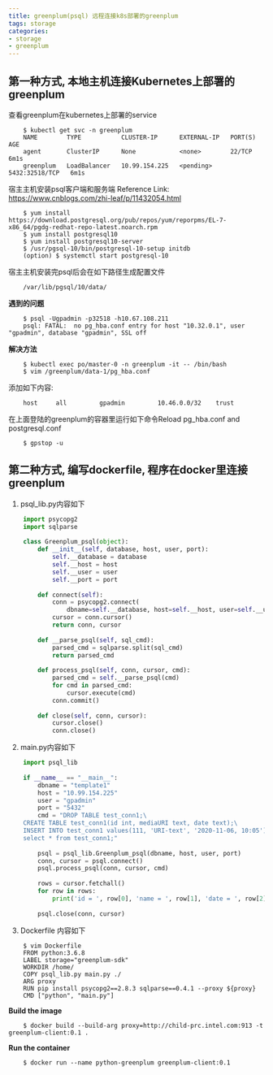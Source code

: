 ```yaml
---
title: greenplum(psql) 远程连接k8s部署的greenplum
tags: storage
categories:
- storage
- greenplum
---
```



## 第一种方式, 本地主机连接Kubernetes上部署的greenplum

查看greenplum在kubernetes上部署的service

```shell
	$ kubectl get svc -n greenplum
	NAME        TYPE           CLUSTER-IP      EXTERNAL-IP   PORT(S)          AGE
	agent       ClusterIP      None            <none>        22/TCP           6m1s
	greenplum   LoadBalancer   10.99.154.225   <pending>     5432:32518/TCP   6m1s
```

宿主主机安装psql客户端和服务端
Reference Link: https://www.cnblogs.com/zhi-leaf/p/11432054.html

```shell
	$ yum install https://download.postgresql.org/pub/repos/yum/reporpms/EL-7-x86_64/pgdg-redhat-repo-latest.noarch.rpm
	$ yum install postgresql10
	$ yum install postgresql10-server
	$ /usr/pgsql-10/bin/postgresql-10-setup initdb
	(option) $ systemctl start postgresql-10
```

宿主主机安装完psql后会在如下路径生成配置文件

```
	/var/lib/pgsql/10/data/
```

**遇到的问题**

```shell
	$ psql -Ugpadmin -p32518 -h10.67.108.211
	psql: FATAL:  no pg_hba.conf entry for host "10.32.0.1", user "gpadmin", database "gpadmin", SSL off
```

**解决方法**

```shell
	$ kubectl exec po/master-0 -n greenplum -it -- /bin/bash
	$ vim /greenplum/data-1/pg_hba.conf
```
添加如下内容:
```
	host     all         gpadmin         10.46.0.0/32    trust
```
在上面登陆的greenplum的容器里运行如下命令Reload pg_hba.conf and postgresql.conf

```shell
	$ gpstop -u
```

## 第二种方式, 编写dockerfile, 程序在docker里连接greenplum

1. psql_lib.py内容如下

``` py
	import psycopg2
	import sqlparse
	
	class Greenplum_psql(object):
	    def __init__(self, database, host, user, port):
	        self.__database = database
	        self.__host = host
	        self.__user = user
	        self.__port = port
	
	    def connect(self):
	        conn = psycopg2.connect(
	            dbname=self.__database, host=self.__host, user=self.__user, port=self.__port)
	        cursor = conn.cursor()
	        return conn, cursor
	
	    def __parse_psql(self, sql_cmd):
	        parsed_cmd = sqlparse.split(sql_cmd)
	        return parsed_cmd
	
	    def process_psql(self, conn, cursor, cmd):
	        parsed_cmd = self.__parse_psql(cmd)
	        for cmd in parsed_cmd:
	            cursor.execute(cmd)
	        conn.commit()
	
	    def close(self, conn, cursor):
	        cursor.close()
	        conn.close()
```

2. main.py内容如下

```py
	import psql_lib
	
	if __name__ == "__main__":
	    dbname = "template1"
	    host = "10.99.154.225"
	    user = "gpadmin"
	    port = "5432"
	    cmd = "DROP TABLE test_conn1;\
	CREATE TABLE test_conn1(id int, mediaURI text, date text);\
	INSERT INTO test_conn1 values(111, 'URI-text', '2020-11-06, 10:05');\
	select * from test_conn1;"
	
	    psql = psql_lib.Greenplum_psql(dbname, host, user, port)
	    conn, cursor = psql.connect()
	    psql.process_psql(conn, cursor, cmd)
	
	    rows = cursor.fetchall()
	    for row in rows:
	        print('id = ', row[0], 'name = ', row[1], 'date = ', row[2])
	
	    psql.close(conn, cursor)
```
3. Dockerfile 内容如下

```
	$ vim Dockerfile
	FROM python:3.6.8
	LABEL storage="greenplum-sdk"
	WORKDIR /home/
	COPY psql_lib.py main.py ./
	ARG proxy
	RUN pip install psycopg2==2.8.3 sqlparse==0.4.1 --proxy ${proxy}
	CMD ["python", "main.py"]
```
**Build the image**

```shell
	$ docker build --build-arg proxy=http://child-prc.intel.com:913 -t greenplum-client:0.1 .
```
**Run the container**

```shell
	$ docker run --name python-greenplum greenplum-client:0.1
```






